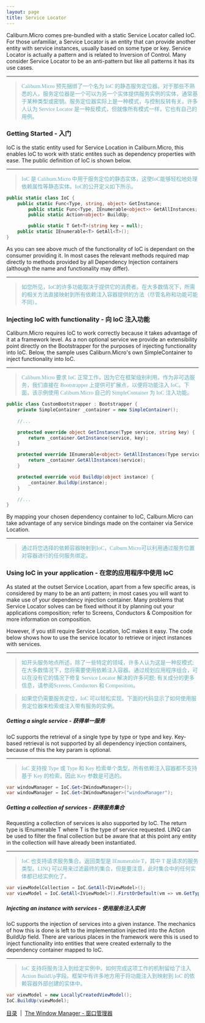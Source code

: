 ```yaml
---
layout: page
title: Service Locator
---
```


Caliburn.Micro comes pre-bundled with a static Service Locator called IoC. For those unfamiliar, a Service Locator is an entity that can provide another entity with service instances, usually based on some type or key. Service Locator is actually a pattern and is related to Inversion of Control. Many consider Service Locator to be an anti-pattern but like all patterns it has its use cases. 

---
><font color="#63aebb" face="微软雅黑">Caliburn.Micro 预先捆绑了一个名为 IoC 的静态服务定位器。对于那些不熟悉的人，服务定位器是一个可以为另一个实体提供服务实例的实体，通常基于某种类型或密钥。服务定位器实际上是一种模式，与控制反转有关。许多人认为 Service Locator 是一种反模式，但就像所有模式一样，它也有自己的用例。</font>

### Getting Started - 入门

IoC is the static entity used for Service Location in Caliburn.Micro, this enables IoC to work with static entites such as dependency properties with ease. The public definition of IoC is shown below.

---
><font color="#63aebb" face="微软雅黑">IoC 是 Caliburn.Micro 中用于服务定位的静态实体，这使IoC能够轻松地处理依赖属性等静态实体。IoC的公开定义如下所示。</font>

``` csharp
public static class IoC {
	public static Func<Type, string, object> GetInstance;
        public static Func<Type, IEnumerable<object>> GetAllInstances;
        public static Action<object> BuildUp;

        public static T Get<T>(string key = null);
	public static IEnumerable<T> GetAll<T>();
}
```

As you can see above much of the functionality of IoC is dependant on the consumer providing it. In most cases the relevant methods required map directly to methods provided by all Dependency Injection containers (although the name and functionality may differ).

---
><font color="#63aebb" face="微软雅黑">如您所见，IoC的许多功能取决于提供它的消费者。在大多数情况下，所需的相关方法直接映射到所有依赖注入容器提供的方法（尽管名称和功能可能不同）。</font>

### Injecting IoC with functionality - 向 IoC 注入功能

Caliburn.Micro requires IoC to work correctly because it takes advantage of it at a framework level. As a non optional service we provide an extensibility point directly on the Bootstrapper for the purposes of injecting functionality into IoC. Below, the sample uses Caliburn.Micro's own SimpleContainer to inject functionality into IoC.

---
><font color="#63aebb" face="微软雅黑">Caliburn.Micro 要求 IoC 正常工作，因为它在框架级别利用。作为非可选服务，我们直接在 Bootstrapper 上提供可扩展点，以便将功能注入 IoC。下面，该示例使用 Caliburn.Micro 自己的 SimpleContainer 为 IoC 注入功能。</font>

``` csharp
public class CustomBootstrapper : Bootstrapper {
	private SimpleContainer _container = new SimpleContainer();
		
	//...

	protected override object GetInstance(Type service, string key) {
		return _container.GetInstance(service, key);
	}

	protected override IEnumerable<object> GetAllInstances(Type service) {
		return _container.GetAllInstances(service);
	}

	protected override void BuildUp(object instance) {
		_container.BuildUp(instance);
	}

	//...
}
```

By mapping your chosen dependency container to IoC, Calburn.Micro can take advantage of any service bindings made on the container via Service Location. 

---
><font color="#63aebb" face="微软雅黑">通过将您选择的依赖容器映射到IoC，Calburn.Micro可以利用通过服务位置对容器进行的任何服务绑定。</font>

### Using IoC in your application - 在您的应用程序中使用 IoC

As stated at the outset Service Location, apart from a few specific areas, is considered by many to be an anti pattern; in most cases you will want to make use of your dependency injection container. Many problems that Service Locator solves can be fixed without it by planning out your applications composition; refer to Screens, Conductors & Composition for more information on composition.

However, if you still require Service Location, IoC makes it easy. The code below shows how to use the service locator to retrieve or inject instances with services.

---
><font color="#63aebb" face="微软雅黑">如开头服务地点所述，除了一些特定的领域，许多人认为这是一种反模式; 在大多数情况下，您将需要使用依赖注入容器。通过规划应用程序组合，可以在没有它的情况下修复 Service Locator 解决的许多问题; 有关成分的更多信息，请参阅Screens, Conductors 和 Composition。

>如果您仍需要服务定位，IoC 可以轻松实现。下面的代码显示了如何使用服务定位器来检索或注入带有服务的实例。</font>

##### Getting a single service - 获得单一服务

IoC supports the retrieval of a single type by type or type and key. Key-based retrieval is not supported by all dependency injection containers, because of this the key param is optional.

---
><font color="#63aebb" face="微软雅黑">IoC 支持按 Type 或 Type 和 Key 检索单个类型。所有依赖注入容器都不支持基于 Key 的检索，因此 Key 参数是可选的。</font>

``` csharp
var windowManager = IoC.Get<IWindowManager>();
var windowManager = IoC.Get<IWindowManager>("windowManager");
```

##### Getting a collection of services - 获得服务集合

Requesting a collection of services is also supported by IoC. The return type is IEnumerable T where T is the type of service requested. LINQ can be used to filter the final collection but be aware that at this point any entity in the collection will have already been instantiated.

---
><font color="#63aebb" face="微软雅黑">IoC 也支持请求服务集合。返回类型是 IEnumerable T，其中 T 是请求的服务类型。LINQ 可以用来过滤最终的集合，但是要注意，此时集合中的任何实体都已经实例化了。</font>

``` csharp
var viewModelCollection = IoC.GetAll<IViewModel>();
var viewModel = IoC.GetAll<IViewModel>().FirstOrDefault(vm => vm.GetType() == typeof(ShellViewModel));
```

##### Injecting an instance with services - 使用服务注入实例

IoC supports the injection of services into a given instance. The mechanics of how this is done is left to the implementation injected into the Action<Instance> BuildUp field. There are various places in the framework were this is used to inject functionality into entities that were created externally to the dependency container mapped to IoC.

---
><font color="#63aebb" face="微软雅黑">IoC 支持将服务注入到给定实例中。如何完成这项工作的机制留给了注入 Action<Instance> BuildUp字段。框架中有许多地方用于将功能注入到映射到 IoC 的依赖容器外部创建的实体中。</font>

``` csharp
var viewModel = new LocallyCreatedViewModel();
IoC.BuildUp(viewModel);
```

[目录](index)&nbsp;&nbsp;|&nbsp;&nbsp;[The Window Manager - 窗口管理器](./window-manager)